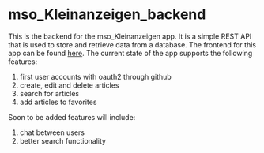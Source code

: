 # mso_Kleinanzeigen_backend

This is the backend for the mso_Kleinanzeigen app. It is a simple REST API that is used to store and retrieve data from a database. The frontend for this app can be found [here](https://github.com/MajoKl/mso_Kleinanzeigen_frontend). The current state of the app supports the following features:

1. first user accounts with oauth2 through github
2. create, edit and delete articles
3. search for articles
4. add articles to favorites

Soon to be added features will include:

1. chat between users
2. better search functionality
